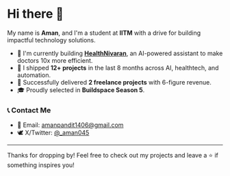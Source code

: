 # Hi there 👋

My name is **Aman**, and I'm a student at **IITM** with a drive for building impactful technology solutions.

- 👷 I'm currently building [**HealthNivaran**](https://healthnivaran.in), an AI-powered assistant to make doctors 10x more efficient.
- 🌱 I shipped **12+ projects** in the last 8 months across AI, healthtech, and automation.
- 💸 Successfully delivered **2 freelance projects** with 6-figure revenue.
- 🎓 Proudly selected in **Buildspace Season 5**.

### 📞 Contact Me

- 📧 Email: [amanpandit1406@gmail.com](mailto:amanpandit1406@gmail.com)
- 🕊️ X/Twitter: [@_aman045](https://x.com/_aman045)

---

Thanks for dropping by! 
Feel free to check out my projects and leave a ⭐ if something inspires you!

